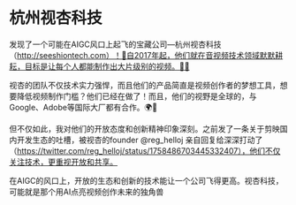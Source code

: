 # 杭州视杏科技


发现了一个可能在AIGC风口上起飞的宝藏公司—杭州视杏科技（http://seeshiontech.com）！🚀自2017年起，他们就在音视频技术领域默默耕耘，目标是让每个人都能制作出大片级别的视频。🎥✨

视杏的团队不仅技术实力强悍，而且他们的产品简直是视频创作者的梦想工具，想要降低视频制作门槛？他们已经在做了！而且，他们的视野是全球的，与Google、Adobe等国际大厂都有合作。🌍🤝

但不仅如此，我对他们的开放态度和创新精神印象深刻。之前发了一条关于剪映国内开发生态的吐槽，被视杏的founder 
@reg_helloj
  亲自回复给深深打动了（https://twitter.com/reg_helloj/status/1758486703445332407），他们不仅关注技术，更重视开放和共享。

在AIGC的风口上，开放的生态和创新的技术能让一个公司飞得更高。视杏科技，可能就是那个用AI点亮视频创作未来的独角兽
